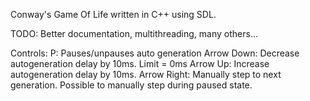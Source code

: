 Conway's Game Of Life written in C++ using SDL.

TODO: Better documentation, multithreading, many others...

Controls:
    P: Pauses/unpauses auto generation
    Arrow Down: Decrease autogeneration delay by 10ms. Limit = 0ms
    Arrow Up: Increase autogeneration delay by 10ms.
    Arrow Right: Manually step to next generation. Possible to manually step during paused state.
